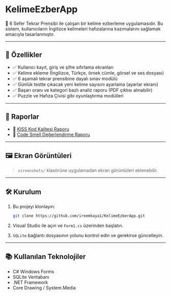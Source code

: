 # KelimeEzberApp

📘 6 Sefer Tekrar Prensibi ile çalışan bir kelime ezberleme uygulamasıdır. Bu sistem, kullanıcıların İngilizce kelimeleri hafızalarına kazımalarını sağlamak amacıyla tasarlanmıştır.

---

## 🚀 Özellikler

- ✅ Kullanıcı kayıt, giriş ve şifre sıfırlama ekranları
- ✅ Kelime ekleme (İngilizce, Türkçe, örnek cümle, görsel ve ses dosyası)
- ✅ 6 aşamalı tekrar prensibine dayalı sınav modülü
- ✅ Günlük testte çıkacak yeni kelime sayısını ayarlama (ayarlar ekranı)
- ✅ Başarı oranı ve kategori bazlı analiz raporu (PDF çıktısı alınabilir)
- ✅ Puzzle ve Hafıza Çivisi gibi oyunlaştırma modülleri

---

## 🧪 Raporlar

- 📄 [KISS Kod Kalitesi Raporu](./KISS_Kod_Kalitesi_Raporu.docx)
- 📄 [Code Smell Değerlendirme Raporu](./Code_Smell_Raporu.docx)

---

## 🖼️ Ekran Görüntüleri

> `screenshots/` klasörüne uygulamadan ekran görüntüleri eklenebilir.

---

## 🛠 Kurulum

1. Bu projeyi klonlayın:
   ```bash
   git clone https://github.com/ireemkaya1/KelimeEzberApp.git
   ```

2. Visual Studio ile açın ve `Form1.cs` üzerinden başlatın.

3. `SQLite` bağlantı dosyasının yolunu kontrol edin ve gerekirse güncelleyin.

---

## 📚 Kullanılan Teknolojiler

- C# Windows Forms
- SQLite Veritabanı
- .NET Framework
- Core Drawing / System.Media
